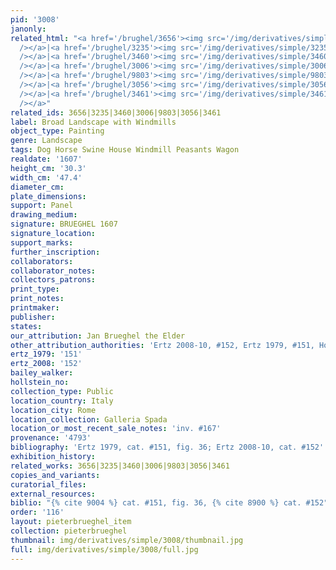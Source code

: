 ```yaml
---
pid: '3008'
janonly: 
related_html: "<a href='/brughel/3656'><img src='/img/derivatives/simple/3656/thumbnail.jpg'
  /></a>|<a href='/brughel/3235'><img src='/img/derivatives/simple/3235/thumbnail.jpg'
  /></a>|<a href='/brughel/3460'><img src='/img/derivatives/simple/3460/thumbnail.jpg'
  /></a>|<a href='/brughel/3006'><img src='/img/derivatives/simple/3006/thumbnail.jpg'
  /></a>|<a href='/brughel/9803'><img src='/img/derivatives/simple/9803/thumbnail.jpg'
  /></a>|<a href='/brughel/3056'><img src='/img/derivatives/simple/3056/thumbnail.jpg'
  /></a>|<a href='/brughel/3461'><img src='/img/derivatives/simple/3461/thumbnail.jpg'
  /></a>"
related_ids: 3656|3235|3460|3006|9803|3056|3461
label: Broad Landscape with Windmills
object_type: Painting
genre: Landscape
tags: Dog Horse Swine House Windmill Peasants Wagon
realdate: '1607'
height_cm: '30.3'
width_cm: '47.4'
diameter_cm: 
plate_dimensions: 
support: Panel
drawing_medium: 
signature: BRUEGHEL 1607
signature_location: 
support_marks: 
further_inscription: 
collaborators: 
collaborator_notes: 
collectors_patrons: 
print_type: 
print_notes: 
printmaker: 
publisher: 
states: 
our_attribution: Jan Brueghel the Elder
other_attribution_authorities: 'Ertz 2008-10, #152, Ertz 1979, #151, Honig database'
ertz_1979: '151'
ertz_2008: '152'
bailey_walker: 
hollstein_no: 
collection_type: Public
location_country: Italy
location_city: Rome
location_collection: Galleria Spada
location_or_most_recent_sale_notes: 'inv. #167'
provenance: '4793'
bibliography: 'Ertz 1979, cat. #151, fig. 36; Ertz 2008-10, cat. #152'
exhibition_history: 
related_works: 3656|3235|3460|3006|9803|3056|3461
copies_and_variants: 
curatorial_files: 
external_resources: 
biblio: "{% cite 9004 %} cat. #151, fig. 36, {% cite 8900 %} cat. #152"
order: '116'
layout: pieterbrueghel_item
collection: pieterbrueghel
thumbnail: img/derivatives/simple/3008/thumbnail.jpg
full: img/derivatives/simple/3008/full.jpg
---
```

